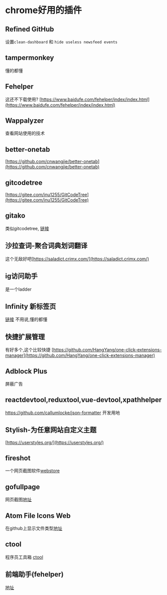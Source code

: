 # chrome好用的插件

## Refined GitHub

设置`clean-dashboard` 和 `hide useless newsfeed events`

## tampermonkey

懂的都懂

## Fehelper

这还不下载使用? [https://www.baidufe.com/fehelper/index/index.html](https://www.baidufe.com/fehelper/index/index.html)

## Wappalyzer

查看网站使用的技术

## better-onetab

[https://github.com/cnwangjie/better-onetab](https://github.com/cnwangjie/better-onetab)

## gitcodetree

[https://gitee.com/inu1255/GitCodeTree](https://gitee.com/inu1255/GitCodeTree)

## gitako

类似gitcodetree, [链接](https://chrome.google.com/webstore/detail/gitako-github-file-tree/giljefjcheohhamkjphiebfjnlphnokk)

## 沙拉查词-聚合词典划词翻译

这个无敌好吧[https://saladict.crimx.com/](https://saladict.crimx.com/)

## ig访问助手

是一个ladder

## Infinity 新标签页

[链接](https://chrome.google.com/webstore/detail/infinity-new-tab/dbfmnekepjoapopniengjbcpnbljalfg)
不用说,懂的都懂

## 快捷扩展管理

有好多个,这个比较快捷
[https://github.com/HangYang/one-click-extensions-manager](https://github.com/HangYang/one-click-extensions-manager)

## Adblock Plus

屏蔽广告

## reactdevtool,reduxtool,vue-devtool,xpathhelper

<https://github.com/callumlocke/json-formatter>
开发用地

## Stylish-为任意网站自定义主题

[https://userstyles.org/](https://userstyles.org/)

## fireshot

一个网页截图软件[webstore](https://chrome.google.com/webstore/detail/take-webpage-screenshots/mcbpblocgmgfnpjjppndjkmgjaogfceg)

## gofullpage

网页截图[地址](https://chrome.google.com/webstore/detail/gofullpage-full-page-scre/fdpohaocaechififmbbbbbknoalclacl)

## Atom File Icons Web

在github上显示文件类型[地址](https://chrome.google.com/webstore/detail/atom-file-icons-web/pljfkbaipkidhmaljaaakibigbcmmpnc)

## ctool

程序员工具箱 [ctool](https://chrome.google.com/webstore/detail/ctool-%E7%A8%8B%E5%BA%8F%E5%BC%80%E5%8F%91%E5%B8%B8%E7%94%A8%E5%B7%A5%E5%85%B7/ipfcebkfhpkjeikaammlkcnalknjahmh)

## 前端助手(fehelper)

[地址](https://chrome.google.com/webstore/detail/fehelper%E5%89%8D%E7%AB%AF%E5%8A%A9%E6%89%8B/pkgccpejnmalmdinmhkkfafefagiiiad)
